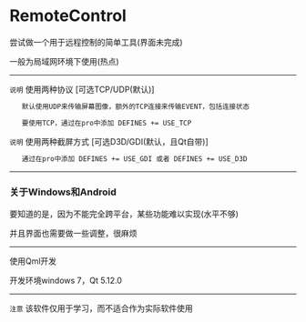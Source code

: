 ﻿# RemoteControl

尝试做一个用于远程控制的简单工具(界面未完成)

一般为局域网环境下使用(热点)

------

`说明` 使用两种协议 [可选TCP/UDP(默认)]

```sh
   默认使用UDP来传输屏幕图像，额外的TCP连接来传输EVENT，包括连接状态

   要使用TCP，通过在pro中添加 DEFINES += USE_TCP
```

`说明` 使用两种截屏方式 [可选D3D/GDI(默认，且Qt自带)]

```sh
   通过在pro中添加 DEFINES += USE_GDI 或者 DEFINES += USE_D3D
```
------
### 关于Windows和Android

要知道的是，因为不能完全跨平台，某些功能难以实现(水平不够)

并且界面也需要做一些调整，很麻烦

------
使用Qml开发

开发环境windows 7，Qt 5.12.0

------

`注意` 该软件仅用于学习，而不适合作为实际软件使用